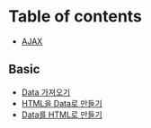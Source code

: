 # Table of contents

* [AJAX](README.md)

## Basic

* [Data 가져오기](basic/data.md)
* [HTML을 Data로 만들기](basic/html-data.md)
* [Data를 HTML로 만들기](basic/data-html.md)

